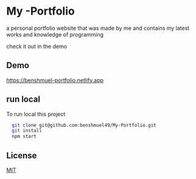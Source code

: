 
# My -Portfolio

a personal portfolio website that was made by me and contains my latest works and knowledge of programming 
 
 check it out in the demo 


## Demo

https://benshmuel-portfolio.netlify.app


## run local

To run local this project

```bash
  git clone git@github.com:benshmuel49/My-Portfolio.git
  git install 
  npm start 
```


## License

[MIT](https://choosealicense.com/licenses/mit/)

